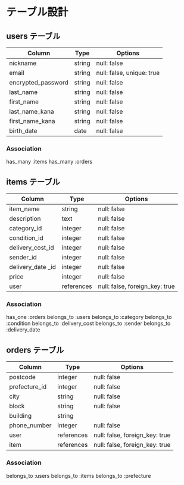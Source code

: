 # テーブル設計

## users テーブル

| Column             | Type    | Options                   |
| ------------------ | ------  | ------------------------- |
| nickname           | string  | null: false               |
| email              | string  | null: false, unique: true |
| encrypted_password | string  | null: false               |
| last_name          | string  | null: false               |
| first_name         | string  | null: false               |
| last_name_kana     | string  | null: false               |
| first_name_kana    | string  | null: false               |
| birth_date         | date    | null: false               |


### Association

has_many :items
has_many :orders

## items テーブル

| Column             | Type       | Options                        |
| -------------      | ---------- | ------------------------------ |
| item_name          | string     | null: false                    |
| description        | text       | null: false                    |
| category_id        | integer    | null: false                    |
| condition_id       | integer    | null: false                    |
| delivery_cost_id   | integer    | null: false                    |
| sender_id          | integer    | null: false                    |
| delivery_date _id  | integer    | null: false                    |
| price              | integer    | null: false                    |
| user               | references | null: false, foreign_key: true |

### Association

has_one    :orders
belongs_to :users
belongs_to :category
belongs_to :condition
belongs_to :delivery_cost
belongs_to :sender
belongs_to :delivery_date

## orders テーブル

| Column        | Type       | Options                        |
| ------------- | ---------- | ------------------------------ |
| postcode      | integer    | null: false                    |
| prefecture_id | integer    | null: false                    |
| city          | string     | null: false                    |
| block         | string     | null: false                    |
| building      | string     |                                |
| phone_number  | integer    | null: false                    |
| user          | references | null: false, foreign_key: true |
| item          | references | null: false, foreign_key: true |

### Association

belongs_to :users
belongs_to :items
belongs_to :prefecture